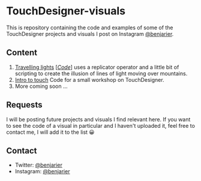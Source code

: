# TouchDesigner-visuals
This is repository containing the code and examples of some of the TouchDesigner projects and visuals I post on Instagram [@benjarier](https://instagram.com/benjarier).

## Content
1. [Travelling lights](https://www.instagram.com/p/BwmFa_nDhFJ/) [*[Code](https://github.com/benjarier/TouchDesigner-visuals/tree/master/Travelling%20Lights)*] uses a replicator operator and a little bit of scripting to create the illusion of lines of light moving over mountains.
2. [Intro to touch](https://github.com/benjarier/TouchDesigner-visuals/tree/master/Intro%20to%20touch) Code for a small workshop on TouchDesigner.
3. More coming soon ...

## Requests
I will be posting future projects and visuals I find relevant here. If you want to see the code of a visual in particular and I haven't uploaded it, feel free to contact me, I will add it to the list 😀

## Contact
- Twitter: [@benjarier](https://twitter.com/benjarier)
- Instagram: [@benjarier](https://instagram.com/benjarier)
